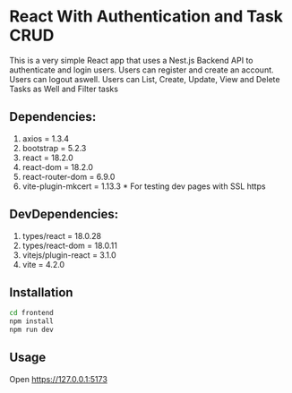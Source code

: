 # React With Authentication and Task CRUD

This is a very simple React app that uses a Nest.js Backend API to authenticate and login users. Users can register and create an account. Users can logout aswell. Users can List, Create, Update, View and Delete Tasks as Well and Filter tasks

## Dependencies:

1. axios = 1.3.4
2. bootstrap = 5.2.3
3. react = 18.2.0
4. react-dom = 18.2.0
5. react-router-dom = 6.9.0
6. vite-plugin-mkcert = 1.13.3 \* For testing dev pages with SSL https

## DevDependencies:

1. types/react = 18.0.28
2. types/react-dom = 18.0.11
3. vitejs/plugin-react = 3.1.0
4. vite = 4.2.0

## Installation

```bash
cd frontend
npm install
npm run dev
```

## Usage

Open https://127.0.0.1:5173
